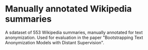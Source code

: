 # Manually annotated Wikipedia summaries

A sdataset of 553 Wikipedia summaries, manually annotated for text anonymization. Used for evaluation in the paper "Bootstrapping Text Anonymization Models with Distant Supervision".
